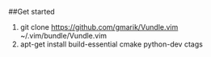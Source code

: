 ##Get started

1. git clone https://github.com/gmarik/Vundle.vim ~/.vim/bundle/Vundle.vim
2. apt-get install build-essential cmake python-dev ctags
